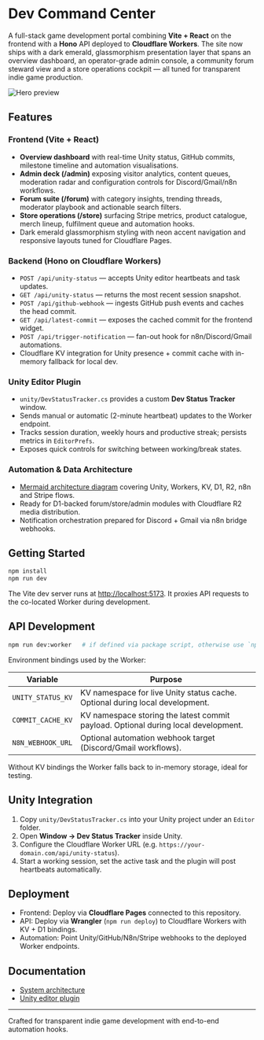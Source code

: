 # Dev Command Center

A full-stack game development portal combining **Vite + React** on the frontend with a **Hono** API deployed to **Cloudflare Workers**. The site now ships with a dark emerald, glassmorphism presentation layer that spans an overview dashboard, an operator-grade admin console, a community forum steward view and a store operations cockpit — all tuned for transparent indie game production.

![Hero preview](https://imagedelivery.net/wSMYJvS3Xw-n339CbDyDIA/fc7b4b62-442b-4769-641b-ad4422d74300/public)

## Features

### Frontend (Vite + React)
- **Overview dashboard** with real-time Unity status, GitHub commits, milestone timeline and automation visualisations.
- **Admin deck (/admin)** exposing visitor analytics, content queues, moderation radar and configuration controls for Discord/Gmail/n8n workflows.
- **Forum suite (/forum)** with category insights, trending threads, moderator playbook and actionable search filters.
- **Store operations (/store)** surfacing Stripe metrics, product catalogue, merch lineup, fulfilment queue and automation hooks.
- Dark emerald glassmorphism styling with neon accent navigation and responsive layouts tuned for Cloudflare Pages.

### Backend (Hono on Cloudflare Workers)
- `POST /api/unity-status` — accepts Unity editor heartbeats and task updates.
- `GET /api/unity-status` — returns the most recent session snapshot.
- `POST /api/github-webhook` — ingests GitHub push events and caches the head commit.
- `GET /api/latest-commit` — exposes the cached commit for the frontend widget.
- `POST /api/trigger-notification` — fan-out hook for n8n/Discord/Gmail automations.
- Cloudflare KV integration for Unity presence + commit cache with in-memory fallback for local dev.

### Unity Editor Plugin
- `unity/DevStatusTracker.cs` provides a custom **Dev Status Tracker** window.
- Sends manual or automatic (2-minute heartbeat) updates to the Worker endpoint.
- Tracks session duration, weekly hours and productive streak; persists metrics in `EditorPrefs`.
- Exposes quick controls for switching between working/break states.

### Automation & Data Architecture
- [Mermaid architecture diagram](docs/architecture.md) covering Unity, Workers, KV, D1, R2, n8n and Stripe flows.
- Ready for D1-backed forum/store/admin modules with Cloudflare R2 media distribution.
- Notification orchestration prepared for Discord + Gmail via n8n bridge webhooks.

## Getting Started

```bash
npm install
npm run dev
```

The Vite dev server runs at [http://localhost:5173](http://localhost:5173). It proxies API requests to the co-located Worker during development.

## API Development

```bash
npm run dev:worker   # if defined via package script, otherwise use `npx wrangler dev`
```

Environment bindings used by the Worker:

| Variable | Purpose |
| --- | --- |
| `UNITY_STATUS_KV` | KV namespace for live Unity status cache. Optional during local development. |
| `COMMIT_CACHE_KV` | KV namespace storing the latest commit payload. Optional during local development. |
| `N8N_WEBHOOK_URL` | Optional automation webhook target (Discord/Gmail workflows). |

Without KV bindings the Worker falls back to in-memory storage, ideal for testing.

## Unity Integration

1. Copy `unity/DevStatusTracker.cs` into your Unity project under an `Editor` folder.
2. Open **Window → Dev Status Tracker** inside Unity.
3. Configure the Cloudflare Worker URL (e.g. `https://your-domain.com/api/unity-status`).
4. Start a working session, set the active task and the plugin will post heartbeats automatically.

## Deployment

- Frontend: Deploy via **Cloudflare Pages** connected to this repository.
- API: Deploy via **Wrangler** (`npm run deploy`) to Cloudflare Workers with KV + D1 bindings.
- Automation: Point Unity/GitHub/N8n/Stripe webhooks to the deployed Worker endpoints.

## Documentation

- [System architecture](docs/architecture.md)
- [Unity editor plugin](unity/DevStatusTracker.cs)

---
Crafted for transparent indie game development with end-to-end automation hooks.
